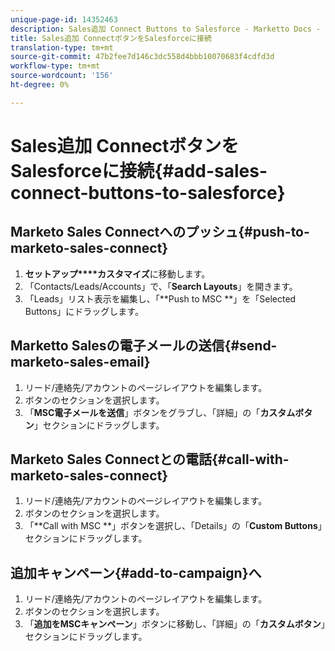 ```yaml
---
unique-page-id: 14352463
description: Sales追加 Connect Buttons to Salesforce - Marketto Docs - Product Documentation
title: Sales追加 ConnectボタンをSalesforceに接続
translation-type: tm+mt
source-git-commit: 47b2fee7d146c3dc558d4bbb10070683f4cdfd3d
workflow-type: tm+mt
source-wordcount: '156'
ht-degree: 0%

---
```



# Sales追加 ConnectボタンをSalesforceに接続{#add-sales-connect-buttons-to-salesforce}

## Marketo Sales Connectへのプッシュ{#push-to-marketo-sales-connect}

1. **セットアップ****カスタマイズ**&#x200B;に移動します。
1. 「Contacts/Leads/Accounts」で、「**Search Layouts**」を開きます。
1. 「Leads」リスト表示を編集し、「**Push to MSC **」を「Selected Buttons」にドラッグします。

## Marketto Salesの電子メールの送信{#send-marketo-sales-email}

1. リード/連絡先/アカウントのページレイアウトを編集します。
1. ボタンのセクションを選択します。
1. 「**MSC電子メールを送信**」ボタンをグラブし、「詳細」の「**カスタムボタン**」セクションにドラッグします。

## Marketo Sales Connectとの電話{#call-with-marketo-sales-connect}

1. リード/連絡先/アカウントのページレイアウトを編集します。
1. ボタンのセクションを選択します。
1. 「**Call with MSC **」ボタンを選択し、「Details」の「**Custom Buttons**」セクションにドラッグします。

## 追加キャンペーン{#add-to-campaign}へ

1. リード/連絡先/アカウントのページレイアウトを編集します。
1. ボタンのセクションを選択します。
1. 「**追加をMSCキャンペーン**」ボタンに移動し、「詳細」の「**カスタムボタン**」セクションにドラッグします。

